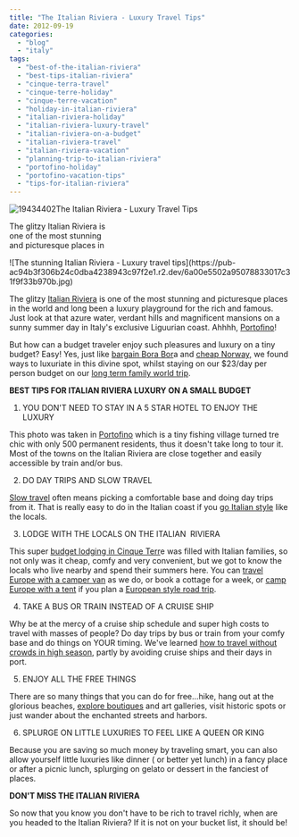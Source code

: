 ```yaml
---
title: "The Italian Riviera - Luxury Travel Tips"
date: 2012-09-19
categories: 
  - "blog"
  - "italy"
tags: 
  - "best-of-the-italian-riviera"
  - "best-tips-italian-riviera"
  - "cinque-terra-travel"
  - "cinque-terre-holiday"
  - "cinque-terre-vacation"
  - "holiday-in-italian-riviera"
  - "italian-riviera-holiday"
  - "italian-riviera-luxury-travel"
  - "italian-riviera-on-a-budget"
  - "italian-riviera-travel"
  - "italian-riviera-vacation"
  - "planning-trip-to-italian-riviera"
  - "portofino-holiday"
  - "portofino-vacation-tips"
  - "tips-for-italian-riviera"
---
```


![19434402](https://pub-ac94b3f306b24c0dba4238943c97f2e1.r2.dev/6a00e5502a95078833017c31f9f2c8970b.jpg)The Italian Riviera - 
Luxury Travel Tips  
  
The glitzy Italian Riviera is  
one of the most stunning  
and picturesque places in

<!--more--> ![The stunning Italian Riviera - Luxury travel tips](https://pub-ac94b3f306b24c0dba4238943c97f2e1.r2.dev/6a00e5502a95078833017c31f9f33b970b.jpg)  
  
The glitzy [Italian Riviera](https://pub-ac94b3f306b24c0dba4238943c97f2e1.r2.dev/2009/07/7-best-reasons-to-travel-cinque-terre-italy.html "Italian riviera") is one of the most stunning and picturesque places in the world and long been a luxury playground for the rich and famous. Just look at that azure water, verdant hills and magnificent mansions on a sunny summer day in Italy's exclusive Liguurian coast. Ahhhh, [Portofino](https://pub-ac94b3f306b24c0dba4238943c97f2e1.r2.dev/2009/07/family-travel-photo-italy.html "Portofino")!  
  
But how can a budget traveler enjoy such pleasures and luxury on a tiny budget? Easy! Yes, just like [bargain Bora Bor](https://pub-ac94b3f306b24c0dba4238943c97f2e1.r2.dev/2010/11/bora-bora-on-a-cheap-budget-travel-tahiti-moorea-and-french-polynesia.html "bargain bora bora")a and [cheap Norway,](https://pub-ac94b3f306b24c0dba4238943c97f2e1.r2.dev/2011/09/norway-budget-travel.html "cheap Norway travel") we found ways to luxuriate in this divine spot, whilst staying on our $23/day per person budget on our [long term family world trip](https://pub-ac94b3f306b24c0dba4238943c97f2e1.r2.dev/2008/06/how-to-do-exten.html "long term family world trip").  
  
**BEST TIPS FOR ITALIAN RIVIERA LUXURY ON A SMALL BUDGET**  
  
1) YOU DON'T NEED TO STAY IN A 5 STAR HOTEL TO ENJOY THE LUXURY  
  
This photo was taken in [Portofino](https://pub-ac94b3f306b24c0dba4238943c97f2e1.r2.dev/2010/10/family-travel-italy-portofino-family-friendly-attractions-on-italian-riviera.html "portofino") which is a tiny fishing village turned tre chic with only 500 permanent residents, thus it doesn't take long to tour it. Most of the towns on the Italian Riviera are close together and easily accessible by train and/or bus.  
  
2) DO DAY TRIPS AND SLOW TRAVEL  
  
[Slow travel](https://pub-ac94b3f306b24c0dba4238943c97f2e1.r2.dev/2011/11/slow-travel.html "slow travel") often means picking a comfortable base and doing day trips from it. That is really easy to do in the Italian coast if you [go Italian style](https://pub-ac94b3f306b24c0dba4238943c97f2e1.r2.dev/2012/02/italian-style.html "go Italian style") like the locals.  
  
3) LODGE WITH THE LOCALS ON THE ITALIAN  RIVIERA  
  
This super [budget lodging in Cinque Terr](https://pub-ac94b3f306b24c0dba4238943c97f2e1.r2.dev/2009/08/cinque-terra-gem-best-budget-lodging-italy-for-family-vacation.html "budget lodging cinque terra gem on Italian riviera")e was filled with Italian families, so not only was it cheap, comfy and very convenient, but we got to know the locals who live nearby and spend their summers here. You can [travel Europe with a camper van](https://pub-ac94b3f306b24c0dba4238943c97f2e1.r2.dev/2012/07/travelling-traveling-around-europe-in-a-campervan.html "travel Europe with a camper van") as we do, or book a cottage for a week, or [camp Europe with a tent](https://pub-ac94b3f306b24c0dba4238943c97f2e1.r2.dev/2010/06/big-tent-camping-in-europe-glamping-european-style-frugal-minimalist-luxury-backpacking-flashpacking.html "camping Europe with a tent") if you plan a [European style road trip](https://pub-ac94b3f306b24c0dba4238943c97f2e1.r2.dev/2011/12/rv-in-europe-road-trip-europe-camping-european-style.html "Eurpean style road trip").  
  
  
4) TAKE A BUS OR TRAIN INSTEAD OF A CRUISE SHIP  
  
Why be at the mercy of a cruise ship schedule and super high costs to travel with masses of people? Do day trips by bus or train from your comfy base and do things on YOUR timing. We've learned [how to travel without crowds in high season](https://pub-ac94b3f306b24c0dba4238943c97f2e1.r2.dev/2010/07/how-to-travel-without-crowds-in-high-season-finding-bargains-peace-value-away-from-tourist-areas-tip.html "how to travel without crowds in hgh season"), partly by avoiding cruise ships and their days in port.  
  
5) ENJOY ALL THE FREE THINGS  
  
There are so many things that you can do for free...hike, hang out at the glorious beaches, [explore boutiques](https://pub-ac94b3f306b24c0dba4238943c97f2e1.r2.dev/2011/09/souvenirs-what-do-you-buy-.html "explore boutiques") and art galleries, visit historic spots or just wander about the enchanted streets and harbors.  
  
6) SPLURGE ON LITTLE LUXURIES TO FEEL LIKE A QUEEN OR KING  
  
Because you are saving so much money by traveling smart, you can also allow yourself little luxuries like dinner ( or better yet lunch) in a fancy place or after a picnic lunch, splurging on gelato or dessert in the fanciest of places.  
  
  
**DON'T MISS THE ITALIAN RIVIERA**  
  
So now that you know you don't have to be rich to travel richly, when are you headed to the Italian Riviera? If it is not on your bucket list, it should be!
